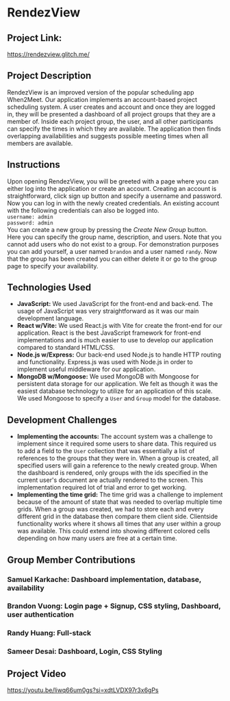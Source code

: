 # RendezView

## Project Link: 
https://rendezview.glitch.me/

## Project Description
RendezView is an improved version of the popular scheduling app When2Meet.
Our application implements an account-based project scheduling system. A user
creates and account and once they are logged in, they will be presented a dashboard
of all project groups that they are a member of. Inside each project group, the 
user, and all other participants can specify the times in which they are available.
The application then finds overlapping availabilities and suggests possible meeting times
when all members are available. 

## Instructions
Upon opening RendezView, you will be greeted with a page where you can either
log into the application or create an account. Creating an account is straightforward,
click sign up button and specify a username and password. Now you can log in with the 
newly created credentials. An existing account with the following credentials can also be
logged into.
<br />
`username: admin`<br />
`password: admin`<br />
You can create a new group by pressing the _Create New Group_ button. Here you
can specify the group name, description, and users. Note that you cannot add users
who do not exist to a group. For demonstration purposes you can add yourself, a user
named `brandon` and a user named `randy`. Now that the group has been created you can 
either delete it or go to the group page to specify your availability.


## Technologies Used
- **JavaScript:** We used JavaScript for the front-end and back-end. The usage of JavaScript
was very straightforward as it was our main development language. 
- **React w/Vite:** We used React.js with Vite for create the front-end for our application. React
is the best JavaScript framework for front-end implementations and is much easier to use to 
develop our application compared to standard HTML/CSS.
- **Node.js w/Express:** Our back-end used Node.js to handle HTTP routing and functionality. Express.js
was used with Node.js in order to implement useful middleware for our application. 
- **MongoDB w/Mongoose:** We used MongoDB with Mongoose for persistent data storage for our 
application. We felt as though it was the easiest database technology to utilize for an application
of this scale. We used Mongoose to specify a `User` and `Group` model for the database.

## Development Challenges
- **Implementing the accounts:** The account system was a challenge to implement since it required some users
to share data. This required us to add a field to the `User` collection that was essentially a list of 
references to the groups that they were in. When a group is created, all specified users will gain a reference
to the newly created group. When the dashboard is rendered, only groups with the ids specified in the current user's
document are actually rendered to the screen. This implementation required lot of trial and error to get working. 
- **Implementing the time grid:** The time grid was a challenge to implement because of the amount of state that was 
needed to overlap multiple time grids. When a group was created, we had to store each and every different grid in
the database then compare them client side. Clientside functionality works where it shows all times that any user 
within a group was available. This could extend into showing different colored cells depending on how many users 
are free at a certain time. 

## Group Member Contributions
### Samuel Karkache: Dashboard implementation, database, availability
### Brandon Vuong: Login page + Signup, CSS styling, Dashboard, user authentication
### Randy Huang: Full-stack
### Sameer Desai: Dashboard, Login, CSS Styling

## Project Video
https://youtu.be/liwq66um0gs?si=xdtLVDX97r3x6gPs